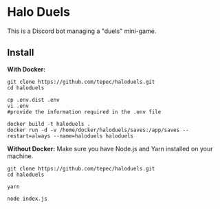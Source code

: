 # Halo Duels 

This is a Discord bot managing a "duels" mini-game.

## Install 

**With Docker:**
```
git clone https://github.com/tepec/haloduels.git
cd haloduels

cp .env.dist .env
vi .env
#provide the information required in the .env file

docker build -t haloduels .
docker run -d -v /home/docker/haloduels/saves:/app/saves --restart=always --name=haloduels haloduels
```

**Without Docker:**
Make sure you have Node.js and Yarn installed on your machine.
```
git clone https://github.com/tepec/haloduels.git
cd haloduels

yarn

node index.js
```
